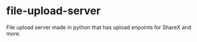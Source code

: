 # file-upload-server
File upload server made in python that has upload enpoints for ShareX and more.
